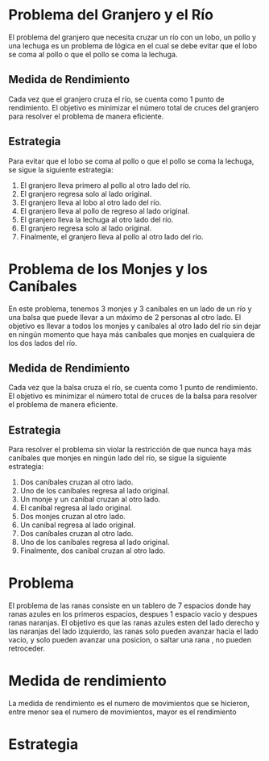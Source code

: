 # Problema del Granjero y el Río

El problema del granjero que necesita cruzar un río con un lobo, un pollo y una lechuga es un problema de lógica en el cual se debe evitar que el lobo se coma al pollo o que el pollo se coma la lechuga.

## Medida de Rendimiento

Cada vez que el granjero cruza el río, se cuenta como 1 punto de rendimiento. El objetivo es minimizar el número total de cruces del granjero para resolver el problema de manera eficiente.

## Estrategia

Para evitar que el lobo se coma al pollo o que el pollo se coma la lechuga, se sigue la siguiente estrategia:

1. El granjero lleva primero al pollo al otro lado del río.
2. El granjero regresa solo al lado original.
3. El granjero lleva al lobo al otro lado del río.
4. El granjero lleva al pollo de regreso al lado original.
5. El granjero lleva la lechuga al otro lado del río.
6. El granjero regresa solo al lado original.
7. Finalmente, el granjero lleva al pollo al otro lado del río.

#

#

# Problema de los Monjes y los Caníbales

En este problema, tenemos 3 monjes y 3 caníbales en un lado de un río y una balsa que puede llevar a un máximo de 2 personas al otro lado. El objetivo es llevar a todos los monjes y caníbales al otro lado del río sin dejar en ningún momento que haya más caníbales que monjes en cualquiera de los dos lados del río.

## Medida de Rendimiento

Cada vez que la balsa cruza el río, se cuenta como 1 punto de rendimiento. El objetivo es minimizar el número total de cruces de la balsa para resolver el problema de manera eficiente.

## Estrategia

Para resolver el problema sin violar la restricción de que nunca haya más caníbales que monjes en ningún lado del río, se sigue la siguiente estrategia:

1. Dos caníbales cruzan al otro lado.
2. Uno de los caníbales regresa al lado original.
3. Un monje y un canibal cruzan al otro lado.
4. El caníbal regresa al lado original.
5. Dos monjes cruzan al otro lado.
6. Un canibal regresa al lado original.
7. Dos caníbales cruzan al otro lado.
8. Uno de los caníbales regresa al lado original.
9. Finalmente, dos canibal cruzan al otro lado.

#

#

# Problema

El problema de las ranas consiste en un tablero de 7 espacios donde hay ranas azules en los primeros espacios, despues 1 espacio vacio y despues ranas naranjas. El objetivo es que las ranas azules esten del lado derecho y las naranjas del lado izquierdo, las ranas solo pueden avanzar hacia el lado vacio, y solo pueden avanzar una posicion, o saltar una rana , no pueden retroceder.

# Medida de rendimiento

La medida de rendimiento es el numero de movimientos que se hicieron, entre menor sea el numero de movimientos, mayor es el rendimiento

# Estrategia
